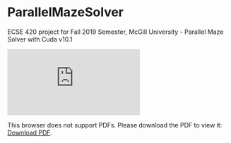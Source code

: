 # ParallelMazeSolver
ECSE 420 project for Fall 2019 Semester, McGill University - Parallel Maze Solver with Cuda v10.1


<embed src="https://github.com/pierrerm/ParallelMazeSolver/blob/master/FinalReport.pdf">
        <p>This browser does not support PDFs. Please download the PDF to view it: <a href="https://github.com/pierrerm/ParallelMazeSolver/blob/master/FinalReport.pdf">Download PDF</a>.</p>
</embed>
